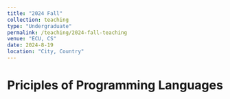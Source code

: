 ```yaml
---
title: "2024 Fall"
collection: teaching
type: "Undergraduate"
permalink: /teaching/2024-fall-teaching
venue: "ECU, CS"
date: 2024-8-19
location: "City, Country"
---
```


Priciples of Programming Languages
======
